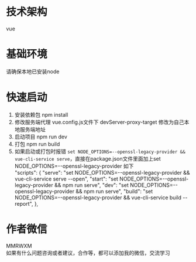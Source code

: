 # 技术架构

vue

# 基础环境

请确保本地已安装node

# 快速启动

1. 安装依赖包 npm install<br>
2. 修改服务端代理 vue.config.js文件下 devServer-proxy-target 修改为自己本地服务端地址 <br>
3. 启动项目 npm run dev <br>
4. 打包 npm run build<br>
5. 如果启动或打包时报错 `set NODE_OPTIONS=--openssl-legacy-provider && vue-cli-service serve`，直接在package.json文件里面加上set NODE_OPTIONS=--openssl-legacy-provider 如下 <br>
   "scripts": {
   "serve": "set NODE_OPTIONS=--openssl-legacy-provider && vue-cli-service serve --open",
   "start": "set NODE_OPTIONS=--openssl-legacy-provider && npm run serve",
   "dev": "set NODE_OPTIONS=--openssl-legacy-provider && npm run serve",
   "build": "set NODE_OPTIONS=--openssl-legacy-provider && vue-cli-service build --report",
   },
# 作者微信

MMRWXM <br>
如果有什么问题咨询或者建议，合作等，都可以添加我的微信，交流学习
